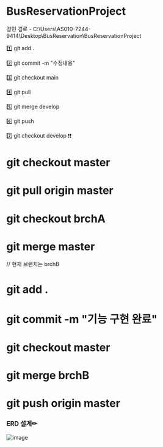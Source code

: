 # BusReservationProject

경민 경로 - C:\Users\AS010-7244-9414\Desktop\BusReservation\BusReservationProject 

1️⃣ git add .

2️⃣ git commit -m "수정내용"

3️⃣ git checkout main

4️⃣ git pull

5️⃣ git merge develop

6️⃣ git push

7️⃣ git checkout develop ❗❗


# git checkout master
# git pull origin master
# git checkout brchA
# git merge master

// 현재 브랜치는 brchB
# git add .
# git commit -m "기능 구현 완료"
# git checkout master
# git merge brchB
# git push origin master


### ERD 설계✏

![image](https://user-images.githubusercontent.com/87464750/200812126-4a8bd803-48ee-4b99-9967-43577a9a6243.png)

